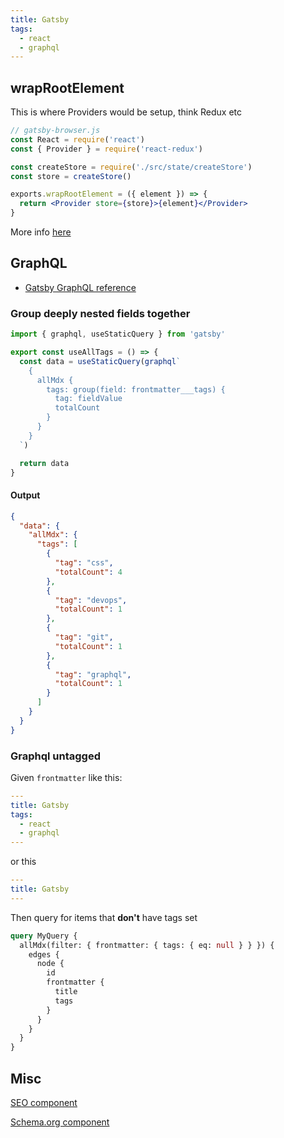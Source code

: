 ```yaml
---
title: Gatsby
tags:
  - react
  - graphql
---
```


## wrapRootElement

This is where Providers would be setup, think Redux etc

```jsx
// gatsby-browser.js
const React = require('react')
const { Provider } = require('react-redux')

const createStore = require('./src/state/createStore')
const store = createStore()

exports.wrapRootElement = ({ element }) => {
  return <Provider store={store}>{element}</Provider>
}
```

More info [here](https://www.gatsbyjs.org/docs/browser-apis/#wrapRootElement)

## GraphQL

- [Gatsby GraphQL reference](https://www.gatsbyjs.org/docs/graphql-reference)

### Group deeply nested fields together

```js
import { graphql, useStaticQuery } from 'gatsby'

export const useAllTags = () => {
  const data = useStaticQuery(graphql`
    {
      allMdx {
        tags: group(field: frontmatter___tags) {
          tag: fieldValue
          totalCount
        }
      }
    }
  `)

  return data
}
```

#### Output

```json
{
  "data": {
    "allMdx": {
      "tags": [
        {
          "tag": "css",
          "totalCount": 4
        },
        {
          "tag": "devops",
          "totalCount": 1
        },
        {
          "tag": "git",
          "totalCount": 1
        },
        {
          "tag": "graphql",
          "totalCount": 1
        }
      ]
    }
  }
}
```

### Graphql untagged

Given `frontmatter` like this:

```yml
---
title: Gatsby
tags:
  - react
  - graphql
---

```

or this

```yml
---
title: Gatsby
---

```

Then query for items that **don't** have tags set

```graphql
query MyQuery {
  allMdx(filter: { frontmatter: { tags: { eq: null } } }) {
    edges {
      node {
        id
        frontmatter {
          title
          tags
        }
      }
    }
  }
}
```

## Misc

[SEO component](https://github.com/jlengstorf/gatsby-theme-jason-blog/blob/58e67d9e5c1691654185ebdffdc6f01ac7cbb791/src/components/SEO/SEO.js)

[Schema.org component](https://github.com/jlengstorf/gatsby-theme-jason-blog/blob/58e67d9e5c1691654185ebdffdc6f01ac7cbb791/src/components/SEO/SchemaOrg.js)
